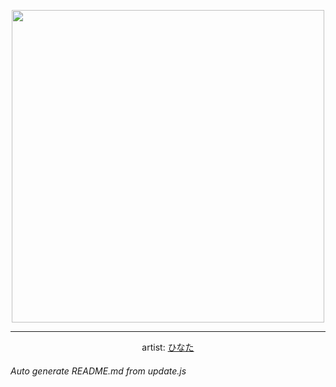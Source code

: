 
<p align="center">
  <img width="500" src="https://nekos.best/api/v2/neko/0734.png">
  <hr/>
  <center>
    artist: <a href="https://www.pixiv.net/en/artworks/97004060">ひなた</a>
  </center>
</p>


###### Auto generate README.md from update.js

